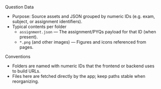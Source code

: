 Question Data

- Purpose: Source assets and JSON grouped by numeric IDs (e.g. exam, subject, or assignment identifiers).
- Typical contents per folder
  - `assignment.json` — The assignment/PYQs payload for that ID (when present).
  - `*.png` (and other images) — Figures and icons referenced from pages.

Conventions

- Folders are named with numeric IDs that the frontend or backend uses to build URLs.
- Files here are fetched directly by the app; keep paths stable when reorganizing.

